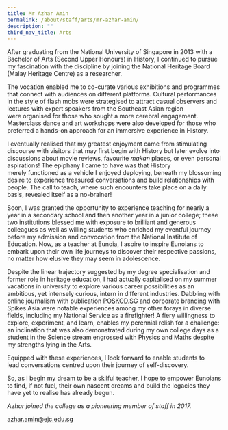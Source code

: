 ```yaml
---
title: Mr Azhar Amin
permalink: /about/staff/arts/mr-azhar-amin/
description: ""
third_nav_title: Arts
---
```




After graduating from the National University of Singapore in 2013 with a Bachelor of Arts (Second Upper Honours) in History, I continued to pursue my fascination with the discipline by joining the National Heritage Board (Malay Heritage Centre) as a researcher.

The vocation enabled me to co-curate various exhibitions and programmes that connect with audiences on different platforms. Cultural performances in the style of flash mobs were strategised to attract casual observers and lectures with expert speakers from the Southeast Asian region were organised for those who sought a more cerebral engagement. Masterclass dance and art workshops were also developed for those who preferred a hands-on approach for an immersive experience in History.

I eventually realised that my greatest enjoyment came from stimulating discourse with visitors that may first begin with History but later evolve into discussions about movie reviews, favourite _makan_ places, or even personal aspirations! The epiphany I came to have was that History merely functioned as a vehicle I enjoyed deploying, beneath my blossoming desire to experience treasured conversations and build relationships with people. The call to teach, where such encounters take place on a daily basis, revealed itself as a no-brainer!

Soon, I was granted the opportunity to experience teaching for nearly a year in a secondary school and then another year in a junior college; these two institutions blessed me with exposure to brilliant and generous colleagues as well as willing students who enriched my eventful journey before my admission and convocation from the National Institute of Education. Now, as a teacher at Eunoia, I aspire to inspire Eunoians to embark upon their own life journeys to discover their respective passions, no matter how elusive they may seem in adolescence.

Despite the linear trajectory suggested by my degree specialisation and former role in heritage education, I had actually capitalised on my summer vacations in university to explore various career possibilities as an ambitious, yet intensely curious, intern in different industries. Dabbling with online journalism with publication [POSKOD.SG](http://poskod.sg/) and corporate branding with Spikes Asia were notable experiences among my other forays in diverse fields, including my National Service as a firefighter! A fiery willingness to explore, experiment, and learn, enables my perennial relish for a challenge: an inclination that was also demonstrated during my own college days as a student in the Science stream engrossed with Physics and Maths despite my strengths lying in the Arts.

Equipped with these experiences, I look forward to enable students to lead conversations centred upon their journey of self-discovery.

So, as I begin my dream to be a skilful teacher, I hope to empower Eunoians to find, if not fuel, their own nascent dreams and build the legacies they have yet to realise has already begun.

_Azhar joined the college as a pioneering member of staff in 2017._

[azhar.amin@ejc.edu.sg](mailto:azhar.amin@ejc.edu.sg)